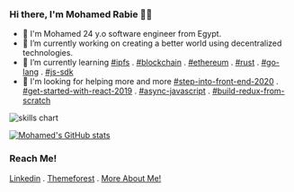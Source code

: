 ### Hi there, I'm Mohamed Rabie 👋👋

- 👋 I'm Mohamed 24 y.o software engineer from Egypt.
- 🔭 I’m currently working on creating a better world using decentralized technologies.
- 🌱 I’m currently learning [#ipfs](https://ipfs.io/) . [#blockchain](https://www.blockchain.com/) . [#ethereum](https://ethereum.org/en/) . [#rust](https://www.rust-lang.org/) . [#go-lang](https://golang.org/) . [#js-sdk](https://pypi.org/project/js-sdk/)
- 👯 I'm looking for helping more and more [#step-into-front-end-2020](https://youtu.be/bwGe9V5CNbw) . [#get-started-with-react-2019](https://youtu.be/EIxHoUeK_Mo) . [#async-javascript](https://github.com/MohamedElmdary/js-async-presentation) . [#build-redux-from-scratch](https://github.com/MohamedElmdary/redux-from-scratch)


<!-- ![xsa](https://cr-ss-service.azurewebsites.net/api/ScreenShot?widget=summary&username=MohamedElmdary) -->
![skills chart](https://cr-skills-chart-widget.azurewebsites.net/api/api?username=MohamedElmdary)

[![Mohamed's GitHub stats](https://github-readme-stats.vercel.app/api?username=MohamedElmdary)](https://github.com/anuraghazra/github-readme-stats)



### Reach Me!
[Linkedin](https://eg.linkedin.com/in/mohamed-elmdary) . [Themeforest](https://themeforest.net/user/mohamedelmdary) . [More About Me!](https://mohamedelmdary.github.io/cv/) 
